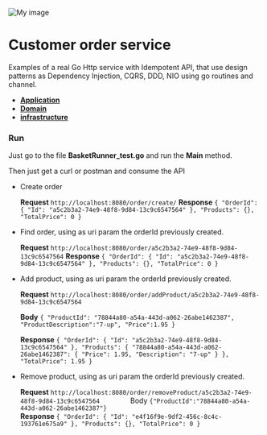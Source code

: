 
![My image](../../../../../img/cleanA.jpg)    
 # Customer order service
  
Examples of a real Go Http service with Idempotent API, that use design patterns as Dependency Injection, CQRS, DDD,
 NIO using go routines and channel.

* **[Application](src/application)**
* **[Domain](src/domain)**
* **[infrastructure](src/infrastructure)**

### Run

Just go to the file **BasketRunner_test.go** and run the **Main** method.

Then just get a curl or postman and consume the API

* Create order

    **Request**
        ```
        http://localhost:8080/order/create/
        ```
    **Response**
        ```
        {
            "OrderId": {
                "Id": "a5c2b3a2-74e9-48f8-9d84-13c9c6547564"
            },
            "Products": {},
            "TotalPrice": 0
        }
        ```    

* Find order, using as uri param the orderId previously created.

    **Request**
        ```
        http://localhost:8080/order/a5c2b3a2-74e9-48f8-9d84-13c9c6547564
        ```
    **Response**
        ```
        {
            "OrderId": {
                "Id": "a5c2b3a2-74e9-48f8-9d84-13c9c6547564"
            },
            "Products": {},
            "TotalPrice": 0
        }
        ``` 

* Add product, using as uri param the orderId previously created.

    **Request**
        ```
        http://localhost:8080/order/addProduct/a5c2b3a2-74e9-48f8-9d84-13c9c6547564
        ```
   
    **Body**
        ```
        {
            "ProductId": "78844a80-a54a-443d-a062-26abe1462387",
            "ProductDescription":"7-up",
            "Price":1.95
        }
        ```
    
    **Response**
        ```
      {
          "OrderId": {
              "Id": "a5c2b3a2-74e9-48f8-9d84-13c9c6547564"
          },
          "Products": {
              "78844a80-a54a-443d-a062-26abe1462387": {
                  "Price": 1.95,
                  "Description": "7-up"
              }
          },
          "TotalPrice": 1.95
      }
        ``` 
* Remove product, using as uri param the orderId previously created.

    **Request**
        ```
        http://localhost:8080/order/removeProduct/a5c2b3a2-74e9-48f8-9d84-13c9c6547564        
        ```
        Body
        ```
          {"ProductId":"78844a80-a54a-443d-a062-26abe1462387"}
        ```         
    **Response**
        ```
          {
              "OrderId": {
                  "Id": "e4f16f9e-9df2-456c-8c4c-193761e675a9"
              },
              "Products": {},
              "TotalPrice": 0
          }
        ``` 